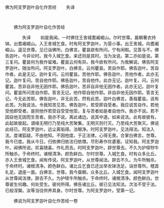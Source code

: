   佛为阿支罗迦叶自化作苦经
                        　　失译

                        
        　      


　　佛为阿支罗迦叶自化作苦经

　　　　失译
　　如是我闻。一时佛住王舍城耆阇崛山。尔时世尊。晨朝著衣持钵。出耆阇崛山。入王舍城乞食。时有阿支罗迦叶。为营小事。出王舍城。向耆阇崛山。遥见世尊。见已诣佛所。白佛言。瞿昙欲有所问。宁有闲暇。见答与不。佛告迦叶。今非论时。我今入城乞食。来还则是其时。当为汝说。第二亦如是说。第三复问。瞿昙何为我作留难。瞿昙云何有异。我今欲有所问。为我解说。佛告阿支罗迦叶。随汝所问。阿支罗迦叶。白佛言。云何瞿昙。苦自作耶。佛告迦叶。苦自作者。此是无记。迦叶复问。云何瞿昙。苦他作耶。佛告迦叶。苦他作者。此亦无记。迦叶复问。苦自他作耶。佛告迦叶。苦自他作。此亦无记。迦叶复。问。云何瞿昙。苦非自非他无因作耶。佛告迦叶。苦非自非他无因作者。此亦无记。迦叶复问。瞿昙所问苦自作耶。答言无记。他作耶自他作耶。非自非他无因作耶。答言无记。今无此苦耶。佛告迦叶。非无此苦。然有此苦。迦叶白佛言。善哉瞿昙。说有此苦。为我说法。令我知苦见苦。佛告迦叶。若受即自受者。我应说苦自作。若他受他即受者。是则他作若受自受受他受。复与苦者如是者自他作。我亦不说。若不因自他无因而生苦者。我亦不说。离此诸边。说其中道。如来说法。此有故彼有。此起故彼起。谓缘无明行乃至纯大苦聚集。无明灭则行灭。乃至纯大苦聚灭。佛说此经已。阿支罗迦叶。远尘离垢得。法眼净。时阿支罗迦叶。见法得法。知法入法。度诸狐疑。不由他知。不因他度。于正法律。心得无畏。合掌白佛言。世尊。我今已度。我从今日。归依佛归依法归依僧。尽形寿作优婆塞。证知我。阿支罗迦叶。闻佛所说。欢喜随喜。作礼而去。时阿支罗迦叶。辞世尊去。不久为护犊牸牛所触杀。于命终时。诸根清净。颜色鲜白。尔时世尊。入城乞食。时有众多比丘。亦入王舍城乞食。闻有传说。阿支罗迦叶。从世尊闻法。辞去不久。为牛所触杀。于命终时。诸根清净。颜色鲜白。诸比丘乞食已还出举衣钵洗足。诣世尊所。稽首礼足。退座一面。白佛言。世尊。我今晨朝。众多比丘。入城乞食。闻阿支罗迦叶从世尊闻法律。辞去不久。为护犊牛所触杀。于命终时。诸根清净。颜色鲜白。世尊彼生何趣。何处受生。彼何所得。佛告诸比丘。彼已见法知法。次法不受于法。已般涅槃。汝等当往供养其身。尔时世尊。为阿支罗迦叶。受第一记。

　　佛说为阿支罗迦叶自化作苦经一卷


